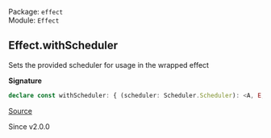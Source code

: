 Package: `effect`<br />
Module: `Effect`<br />

## Effect.withScheduler

Sets the provided scheduler for usage in the wrapped effect

**Signature**

```ts
declare const withScheduler: { (scheduler: Scheduler.Scheduler): <A, E, R>(self: Effect<A, E, R>) => Effect<A, E, R>; <A, E, R>(self: Effect<A, E, R>, scheduler: Scheduler.Scheduler): Effect<A, E, R>; }
```

[Source](https://github.com/Effect-TS/effect/tree/main/packages/effect/src/Effect.ts#L6661)

Since v2.0.0